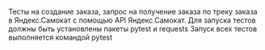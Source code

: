 Тесты на создание заказа, запрос на получение заказа по треку заказа в Яндекс.Самокат с помощью API Яндекс.Самокат.
Для запуска тестов должны быть установлены пакеты pytest и requests
Запуск всех тестов выполняется командой pytest